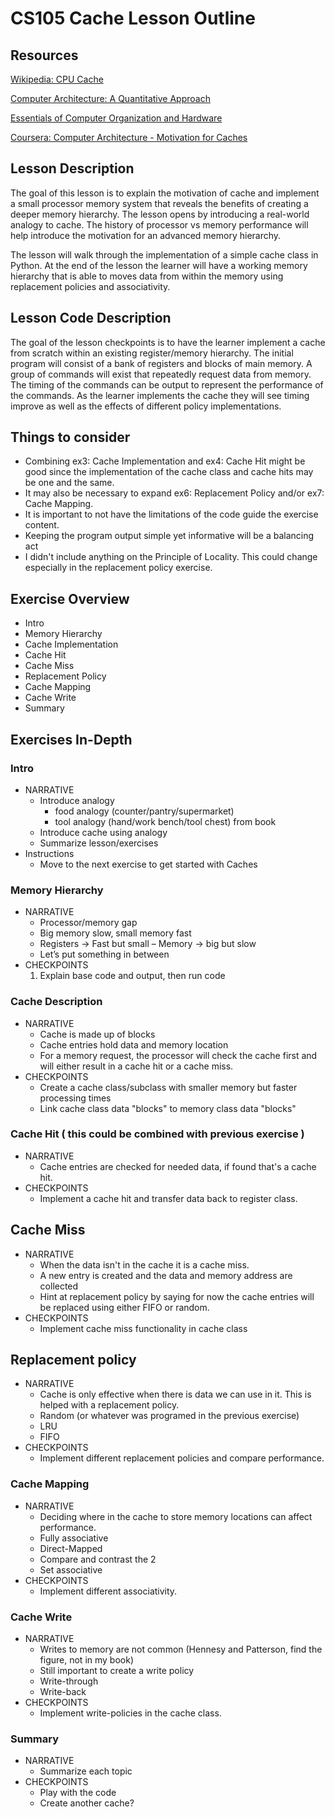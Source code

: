 # CS105 Cache Lesson Outline

## Resources
[Wikipedia: CPU Cache](https://en.wikipedia.org/wiki/CPU_cache)

[Computer Architecture: A Quantitative Approach](https://www.elsevier.com/books/computer-architecture/hennessy/978-0-12-383872-8)

[Essentials of Computer Organization and Hardware](https://www.oreilly.com/library/view/essentials-of-computer/9781284123043/)

[Coursera: Computer Architecture - Motivation for Caches](https://www.coursera.org/learn/comparch/lecture/5girw/motivation-for-caches)

## Lesson Description

The goal of this lesson is to explain the motivation of cache and implement a small processor memory system that reveals the benefits of creating a deeper memory hierarchy. The lesson opens by introducing a real-world analogy to cache. The history of processor vs memory performance will help introduce the motivation for an advanced memory hierarchy. 

The lesson will walk through the implementation of a simple cache class in Python. At the end of the lesson the learner will have a working memory hierarchy that is able to moves data from within the memory using replacement policies and associativity. 

## Lesson Code Description

The goal of the lesson checkpoints is to have the learner implement a cache from scratch within an existing register/memory hierarchy. The initial program will consist of a bank of registers and blocks of main memory. A group of commands will exist that repeatedly request data from memory. The timing of the commands can be output to represent the performance of the commands. As the learner implements the cache they will see timing improve as well as the effects of different policy implementations.

## Things to consider
- Combining ex3: Cache Implementation and ex4: Cache Hit might be good since the implementation of the cache class and cache hits may be one and the same.
- It may also be necessary to expand ex6: Replacement Policy and/or ex7: Cache Mapping.
- It is important to not have the limitations of the code guide the exercise content.
- Keeping the program output simple yet informative will be a balancing act
- I didn't include anything on the Principle of Locality. This could change especially in the replacement policy exercise.

## Exercise Overview

- Intro
- Memory Hierarchy
- Cache Implementation
- Cache Hit
- Cache Miss
- Replacement Policy
- Cache Mapping
- Cache Write
- Summary

## Exercises In-Depth
### Intro
- NARRATIVE
  - Introduce analogy
    - food analogy (counter/pantry/supermarket)
    - tool analogy (hand/work bench/tool chest) from book
  - Introduce cache using analogy
  - Summarize lesson/exercises
- Instructions
  - Move to the next exercise to get started with Caches

### Memory Hierarchy
- NARRATIVE
  - Processor/memory gap
  - Big memory slow, small memory fast
  - Registers -> Fast but small – Memory -> big but slow
  - Let’s put something in between
- CHECKPOINTS
  1. Explain base code and output, then run code 

###	Cache Description
- NARRATIVE
  - Cache is made up of blocks
  - Cache entries hold data and memory location
  - For a memory request, the processor will check the cache first and will either result in a cache hit or a cache miss. 
- CHECKPOINTS
  - Create a cache class/subclass with smaller memory but faster processing times
  - Link cache class data "blocks" to memory class data "blocks"

### Cache Hit ( this could be combined with previous exercise )
- NARRATIVE
  - Cache entries are checked for needed data, if found that's a cache hit.
- CHECKPOINTS
  - Implement a cache hit and transfer data back to register class.

## Cache Miss
- NARRATIVE
  - When the data isn't in the cache it is a cache miss.
  - A new entry is created and the data and memory address are collected
  - Hint at replacement policy by saying for now the cache entries will be replaced using either FIFO or random.
- CHECKPOINTS
  - Implement cache miss functionality in cache class

## Replacement policy
- NARRATIVE
  - Cache is only effective when there is data we can use in it. This is helped with a replacement policy.
  - Random (or whatever was programed in the previous exercise)
  - LRU
  - FIFO
- CHECKPOINTS
  - Implement different replacement policies and compare performance.

### Cache Mapping
- NARRATIVE
  - Deciding where in the cache to store memory locations can affect performance.
  - Fully associative
  - Direct-Mapped
  - Compare and contrast the 2 
  - Set associative
- CHECKPOINTS
  - Implement different associativity.

### Cache Write
- NARRATIVE
  - Writes to memory are not common (Hennesy and Patterson, find the figure, not in my book)
  - Still important to create a write policy
  - Write-through
  - Write-back
- CHECKPOINTS
  - Implement write-policies in the cache class.

### Summary
- NARRATIVE
  - Summarize each topic
- CHECKPOINTS
  - Play with the code
  - Create another cache?